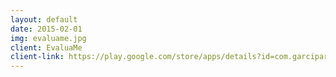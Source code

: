 ```yaml
---
layout: default
date: 2015-02-01
img: evaluame.jpg
client: EvaluaMe
client-link: https://play.google.com/store/apps/details?id=com.garciparedes.evaluame
---
```

